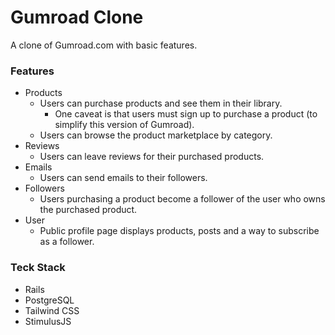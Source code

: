 # Gumroad Clone

A clone of Gumroad.com with basic features.

### Features

- Products
  - Users can purchase products and see them in their library.
    - One caveat is that users must sign up to purchase a product (to simplify this version of Gumroad).
  - Users can browse the product marketplace by category.
- Reviews
  - Users can leave reviews for their purchased products.
- Emails
  - Users can send emails to their followers.
- Followers
  - Users purchasing a product become a follower of the user who owns the purchased product.
- User
  - Public profile page displays products, posts and a way to subscribe as a follower.

### Teck Stack

* Rails
* PostgreSQL
* Tailwind CSS
* StimulusJS
